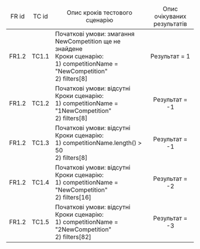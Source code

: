 <table>
    <thead align="center">
        <tr>
            <td align="center">FR id</td>
            <td align="center">TC id</td>
            <td align="center">Опис кроків тестового сценарію</td>
            <td align="center">Опис очікуваних результатів</td>
        </tr>
    </thead>
    <tbody>
        <tr>
            <td align="center">FR1.2</td>
            <td align="center">TC1.1</td>
            <td align="left">Початкові умови: змагання NewCompetition ще не знайдене
            <br>Кроки сценарію:
            <br>1) competitionName = "NewCompetition"
            <br>2) filters[8]</td>
            <td align="center">Результат = 1</td>
        </tr>
        <tr>
            <td align="center">FR1.2</td>
            <td align="center">TC1.2</td>
            <td align="left">Початкові умови: відсутні
            <br>Кроки сценарію:
            <br>1) competitionName = "1NewCompetition"
            <br>2) filters[8]</td>
            <td align="center">Результат = -1</td>
        </tr>
        <tr>
            <td align="center">FR1.2</td>
            <td align="center">TC1.3</td>
            <td align="left">Початкові умови: відсутні
            <br>Кроки сценарію:
            <br>1) competitionName.length() > 50
            <br>2) filters[8]</td>
            <td align="center">Результат = -1</td>
        </tr>
        <tr>
            <td align="center">FR1.2</td>
            <td align="center">TC1.4</td>
            <td align="left">Початкові умови: відсутні
            <br>Кроки сценарію:
            <br>1) competitionName = "NewCompetition"
            <br>2) filters[16]</td>
            <td align="center">Результат = -2</td>
        </tr>
        <tr>
            <td align="center">FR1.2</td>
            <td align="center">TC1.5</td>
            <td align="left">Початкові умови: відсутні
            <br>Кроки сценарію:
            <br>1) competitionName = "2NewCompetition"
            <br>2) filters[82]</td>
            <td align="center">Результат = -3</td>
        </tr>
    </tbody>
</table>

